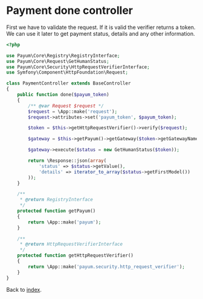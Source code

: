 # Payment done controller

First we have to validate the request. 
If it is valid the verifier returns a token. 
We can use it later to get payment status, details and any other information. 

```php
<?php

use Payum\Core\Registry\RegistryInterface;
use Payum\Core\Request\GetHumanStatus;
use Payum\Core\Security\HttpRequestVerifierInterface;
use Symfony\Component\HttpFoundation\Request;

class PaymentController extends BaseController
{
    public function done($payum_token)
    {
        /** @var Request $request */
        $request = \App::make('request');
        $request->attributes->set('payum_token', $payum_token);

        $token = $this->getHttpRequestVerifier()->verify($request);

        $gateway = $this->getPayum()->getGateway($token->getGatewayName());

        $gateway->execute($status = new GetHumanStatus($token));

        return \Response::json(array(
            'status' => $status->getValue(),
            'details' => iterator_to_array($status->getFirstModel())
        ));
    }

    /**
     * @return RegistryInterface
     */
    protected function getPayum()
    {
        return \App::make('payum');
    }

    /**
     * @return HttpRequestVerifierInterface
     */
    protected function getHttpRequestVerifier()
    {
        return \App::make('payum.security.http_request_verifier');
    }
}
```

Back to [index](index.md).